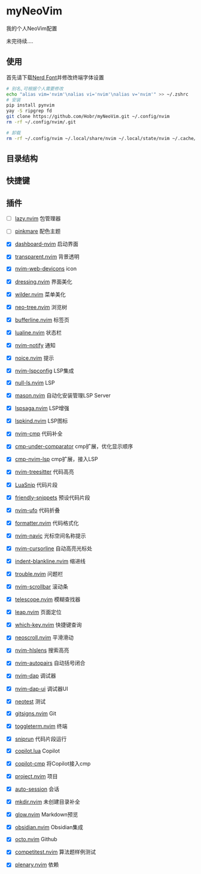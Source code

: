 # myNeoVim

我的个人NeoVim配置

未完待续....

## 使用

首先请下载[Nerd Font](https://www.nerdfonts.com/font-downloads)并修改终端字体设置

```bash
# 别名,可根据个人需要修改
echo "alias vim='nvim'\nalias vi='nvim'\nalias v='nvim'" >> ~/.zshrc
# 安装
pip install pynvim
yay -S ripgrep fd
git clone https://github.com/Hobr/myNeoVim.git ~/.config/nvim
rm -rf ~/.config/nvim/.git

# 卸载
rm -rf ~/.config/nvim ~/.local/share/nvim ~/.local/state/nvim ~/.cache/nvim
```

## 目录结构

## 快捷键

## 插件

- [ ] [lazy.nvim](https://github.com/folke/lazy.nvim) 包管理器

- [ ] [pinkmare](https://github.com/Matsuuu/pinkmare) 配色主题
- [x] [dashboard-nvim](https://github.com/nvimdev/dashboard-nvim) 启动界面
- [x] [transparent.nvim](https://github.com/xiyaowong/transparent.nvim) 背景透明
- [x] [nvim-web-devicons](https://github.com/nvim-tree/nvim-web-devicons) icon
- [x] [dressing.nvim](https://github.com/stevearc/dressing.nvim) 界面美化
- [x] [wilder.nvim](https://github.com/gelguy/wilder.nvim) 菜单美化

- [x] [neo-tree.nvim](https://github.com/nvim-neo-tree/neo-tree.nvim) 浏览树
- [x] [bufferline.nvim](https://github.com/akinsho/bufferline.nvim) 标签页
- [x] [lualine.nvim](https://github.com/nvim-lualine/lualine.nvim) 状态栏

- [x] [nvim-notify](https://github.com/rcarriga/nvim-notify) 通知
- [x] [noice.nvim](https://github.com/folke/noice.nvim) 提示

- [x] [nvim-lspconfig](https://github.com/neovim/nvim-lspconfig) LSP集成
- [x] [null-ls.nvim](https://github.com/jose-elias-alvarez/null-ls.nvim) LSP
- [x] [mason.nvim](https://github.com/williamboman/mason.nvim) 自动化安装管理LSP Server
- [x] [lspsaga.nvim](https://github.com/nvimdev/lspsaga.nvim) LSP增强
- [x] [lspkind.nvim](https://github.com/onsails/lspkind.nvim) LSP图标

- [x] [nvim-cmp](https://github.com/hrsh7th/nvim-cmp) 代码补全
- [x] [cmp-under-comparator](https://github.com/lukas-reineke/cmp-under-comparator) cmp扩展，优化显示顺序
- [x] [cmp-nvim-lsp](https://github.com/hrsh7th/cmp-nvim-lsp) cmp扩展，接入LSP
- [x] [nvim-treesitter](https://github.com/nvim-treesitter/nvim-treesitter) 代码高亮
- [x] [LuaSnip](https://github.com/L3MON4D3/LuaSnip) 代码片段
- [x] [friendly-snippets](https://github.com/rafamadriz/friendly-snippets) 预设代码片段
- [x] [nvim-ufo](https://github.com/kevinhwang91/nvim-ufo) 代码折叠
- [x] [formatter.nvim](https://github.com/mhartington/formatter.nvim) 代码格式化

- [x] [nvim-navic](https://github.com/SmiteshP/nvim-navic) 光标空间名称提示
- [x] [nvim-cursorline](https://github.com/yamatsum/nvim-cursorline) 自动高亮光标处
- [x] [indent-blankline.nvim](https://github.com/lukas-reineke/indent-blankline.nvim) 缩进线
- [x] [trouble.nvim](https://github.com/folke/trouble.nvim) 问题栏
- [x] [nvim-scrollbar](https://github.com/petertriho/nvim-scrollbar) 滚动条

- [x] [telescope.nvim](https://github.com/nvim-telescope/telescope.nvim) 模糊查找器
- [x] [leap.nvim](https://github.com/ggandor/leap.nvim) 页面定位
- [x] [which-key.nvim](https://github.com/folke/which-key.nvim) 快捷键查询
- [x] [neoscroll.nvim](https://github.com/karb94/neoscroll.nvim) 平滑滑动
- [x] [nvim-hlslens](https://github.com/kevinhwang91/nvim-hlslens) 搜索高亮
- [x] [nvim-autopairs](https://github.com/windwp/nvim-autopairs) 自动括号闭合

- [x] [nvim-dap](https://github.com/mfussenegger/nvim-dap) 调试器
- [x] [nvim-dap-ui](https://github.com/rcarriga/nvim-dap-ui) 调试器UI
- [x] [neotest](https://github.com/nvim-neotest/neotest) 测试
- [x] [gitsigns.nvim](https://github.com/lewis6991/gitsigns.nvim) Git
- [x] [toggleterm.nvim](https://github.com/akinsho/toggleterm.nvim) 终端
- [x] [sniprun](https://github.com/michaelb/sniprun) 代码片段运行

- [x] [copilot.lua](https://github.com/zbirenbaum/copilot.lua) Copilot
- [x] [copilot-cmp](https://github.com/zbirenbaum/copilot-cmp) 将Copilot接入cmp
- [x] [project.nvim](https://github.com/ahmedkhalf/project.nvim) 项目
- [x] [auto-session](https://github.com/rmagatti/auto-session) 会话
- [x] [mkdir.nvim](https://github.com/jghauser/mkdir.nvim) 未创建目录补全

- [x] [glow.nvim](https://github.com/ellisonleao/glow.nvim) Markdown预览
- [x] [obsidian.nvim](https://github.com/epwalsh/obsidian.nvim) Obsidian集成
- [x] [octo.nvim](https://github.com/pwntester/octo.nvim) Github
- [x] [competitest.nvim](https://github.com/xeluxee/competitest.nvim) 算法题样例测试
- [x] [plenary.nvim](https://github.com/nvim-lua/plenary.nvim) 依赖
